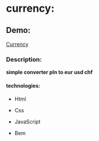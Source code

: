 # currency:

## Demo: 

[Currency](https://marcinantosiewicz8.github.io/currency/)

### Description:
**simple converter pln to eur usd chf**

#### technologies:

- Html

- Css

- JavaScript

- Bem

